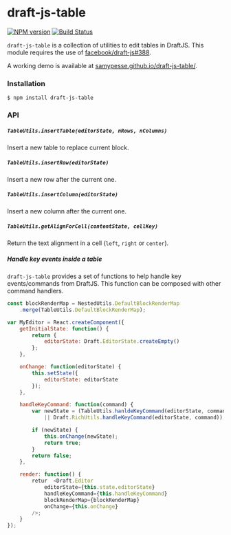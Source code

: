 # draft-js-table

[![NPM version](https://badge.fury.io/js/draft-js-table.svg)](http://badge.fury.io/js/draft-js-table)
[![Build Status](https://travis-ci.org/SamyPesse/draft-js-table.svg?branch=master)](https://travis-ci.org/SamyPesse/draft-js-table)

`draft-js-table` is a collection of utilities to edit tables in DraftJS. This module requires the use of [facebook/draft-js#388](https://github.com/facebook/draft-js/pull/388).

A working demo is available at [samypesse.github.io/draft-js-table/](http://samypesse.github.io/draft-js-table/).


### Installation

```
$ npm install draft-js-table
```

### API

##### `TableUtils.insertTable(editorState, nRows, nColumns)`

Insert a new table to replace current block.

##### `TableUtils.insertRow(editorState)`

Insert a new row after the current one.

##### `TableUtils.insertColumn(editorState)`

Insert a new column after the current one.

##### `TableUtils.getAlignForCell(contentState, cellKey)`

Return the text alignment in a cell (`left`, `right` or `center`).

##### Handle key events inside a table

`draft-js-table` provides a set of functions to help handle key events/commands from DraftJS. This function can be composed with other command handlers.

```js
const blockRenderMap = NestedUtils.DefaultBlockRenderMap
    .merge(TableUtils.DefaultBlockRenderMap);

var MyEditor = React.createComponent({
    getInitialState: function() {
        return {
            editorState: Draft.EditorState.createEmpty()
        };
    },

    onChange: function(editorState) {
        this.setState({
            editorState: editorState
        });
    },

    handleKeyCommand: function(command) {
        var newState = (TableUtils.hanldeKeyCommand(editorState, command)
            || Draft.RichUtils.handleKeyCommand(editorState, command));

        if (newState) {
            this.onChange(newState);
            return true;
        }
        return false;
    },

    render: function() {
        retur  <Draft.Editor
            editorState={this.state.editorState}
            handleKeyCommand={this.handleKeyCommand}
            blockRenderMap={blockRenderMap}
            onChange={this.onChange}
        />;
    }
});
```

